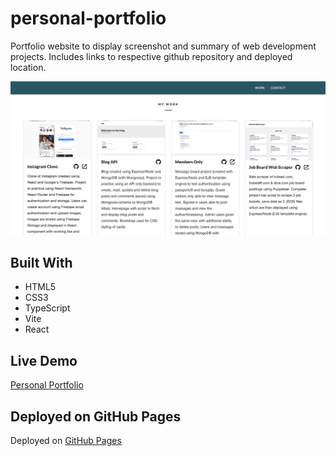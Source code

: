 # personal-portfolio

Portfolio website to display screenshot and summary of web development projects. Includes links to respective github repository and deployed location.

![Alt text](https://raw.githubusercontent.com/Taaaaab/personal-portfolio/main/src/assets/portfolio-screenshot.png 'Portfolio screenshot')

## Built With

- HTML5
- CSS3
- TypeScript
- Vite
- React

## Live Demo

[Personal Portfolio](https://taaaaab.github.io/personal-portfolio/)

## Deployed on GitHub Pages

Deployed on [GitHub Pages](https://pages.github.com/)
